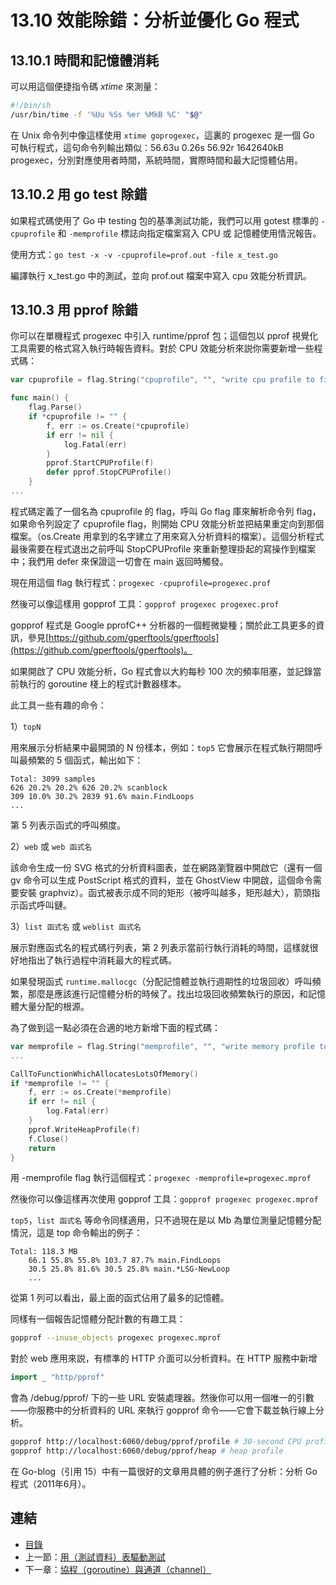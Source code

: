 # 13.10 效能除錯：分析並優化 Go 程式

## 13.10.1 時間和記憶體消耗

可以用這個便捷指令碼 *xtime* 來測量：

```sh
#!/bin/sh
/usr/bin/time -f '%Uu %Ss %er %MkB %C' "$@"
```

在 Unix 命令列中像這樣使用 ```xtime goprogexec```，這裏的 progexec 是一個 Go 可執行程式，這句命令列輸出類似：56.63u 0.26s 56.92r 1642640kB progexec，分別對應使用者時間，系統時間，實際時間和最大記憶體佔用。

## 13.10.2 用 go test 除錯

如果程式碼使用了 Go 中 testing 包的基準測試功能，我們可以用 gotest 標準的 `-cpuprofile` 和 `-memprofile` 標誌向指定檔案寫入 CPU 或 記憶體使用情況報告。

使用方式：```go test -x -v -cpuprofile=prof.out -file x_test.go```

編譯執行 x_test.go 中的測試，並向 prof.out 檔案中寫入 cpu 效能分析資訊。

## 13.10.3 用 pprof 除錯

你可以在單機程式 progexec 中引入 runtime/pprof 包；這個包以 pprof 視覺化工具需要的格式寫入執行時報告資料。對於 CPU 效能分析來説你需要新增一些程式碼：

```go
var cpuprofile = flag.String("cpuprofile", "", "write cpu profile to file")

func main() {
	flag.Parse()
	if *cpuprofile != "" {
		f, err := os.Create(*cpuprofile)
		if err != nil {
			log.Fatal(err)
		}
		pprof.StartCPUProfile(f)
		defer pprof.StopCPUProfile()
	}
...
```

程式碼定義了一個名為 cpuprofile 的 flag，呼叫 Go flag 庫來解析命令列 flag，如果命令列設定了 cpuprofile flag，則開始 CPU 效能分析並把結果重定向到那個檔案。（os.Create 用拿到的名字建立了用來寫入分析資料的檔案）。這個分析程式最後需要在程式退出之前呼叫 StopCPUProfile 來重新整理掛起的寫操作到檔案中；我們用 defer 來保證這一切會在 main 返回時觸發。

現在用這個 flag 執行程式：```progexec -cpuprofile=progexec.prof```

然後可以像這樣用 gopprof 工具：```gopprof progexec progexec.prof```

gopprof 程式是 Google pprofC++ 分析器的一個輕微變種；關於此工具更多的資訊，參見[https://github.com/gperftools/gperftools](https://github.com/gperftools/gperftools)。

如果開啟了 CPU 效能分析，Go 程式會以大約每秒 100 次的頻率阻塞，並記錄當前執行的 goroutine 棧上的程式計數器樣本。

此工具一些有趣的命令：

1）`topN`

用來展示分析結果中最開頭的 N 份樣本，例如：```top5```
它會展示在程式執行期間呼叫最頻繁的 5 個函式，輸出如下：

```
Total: 3099 samples
626 20.2% 20.2% 626 20.2% scanblock
309 10.0% 30.2% 2839 91.6% main.FindLoops
...
```

第 5 列表示函式的呼叫頻度。

2）`web` 或 `web 函式名`

該命令生成一份 SVG 格式的分析資料圖表，並在網路瀏覽器中開啟它（還有一個 gv 命令可以生成 PostScript 格式的資料，並在 GhostView 中開啟，這個命令需要安裝 graphviz）。函式被表示成不同的矩形（被呼叫越多，矩形越大），箭頭指示函式呼叫鏈。

3）`list 函式名` 或 `weblist 函式名`

展示對應函式名的程式碼行列表，第 2 列表示當前行執行消耗的時間，這樣就很好地指出了執行過程中消耗最大的程式碼。

如果發現函式 `runtime.mallocgc`（分配記憶體並執行週期性的垃圾回收）呼叫頻繁，那麼是應該進行記憶體分析的時候了。找出垃圾回收頻繁執行的原因，和記憶體大量分配的根源。

為了做到這一點必須在合適的地方新增下面的程式碼：

```go
var memprofile = flag.String("memprofile", "", "write memory profile to this file")
...

CallToFunctionWhichAllocatesLotsOfMemory()
if *memprofile != "" {
	f, err := os.Create(*memprofile)
	if err != nil {
		log.Fatal(err)
	}
	pprof.WriteHeapProfile(f)
	f.Close()
	return
}
```

用 -memprofile flag 執行這個程式：```progexec -memprofile=progexec.mprof```

然後你可以像這樣再次使用 gopprof 工具：```gopprof progexec progexec.mprof```

`top5`，`list 函式名` 等命令同樣適用，只不過現在是以 Mb 為單位測量記憶體分配情況，這是 top 命令輸出的例子：

```
Total: 118.3 MB
	66.1 55.8% 55.8% 103.7 87.7% main.FindLoops
	30.5 25.8% 81.6% 30.5 25.8% main.*LSG·NewLoop
	...
```

從第 1 列可以看出，最上面的函式佔用了最多的記憶體。

同樣有一個報告記憶體分配計數的有趣工具：

```sh
gopprof --inuse_objects progexec progexec.mprof
```

對於 web 應用來説，有標準的 HTTP 介面可以分析資料。在 HTTP 服務中新增

```go
import _ "http/pprof"
```

會為 /debug/pprof/ 下的一些 URL 安裝處理器。然後你可以用一個唯一的引數——你服務中的分析資料的 URL 來執行 gopprof 命令——它會下載並執行線上分析。

```sh
gopprof http://localhost:6060/debug/pprof/profile # 30-second CPU profile
gopprof http://localhost:6060/debug/pprof/heap # heap profile
```

在 Go-blog（引用 15）中有一篇很好的文章用具體的例子進行了分析：分析 Go 程式（2011年6月）。

## 連結

- [目錄](directory.md)
- 上一節：[用（測試資料）表驅動測試](13.9.md)
- 下一章：[協程（goroutine）與通道（channel）](14.0.md)
